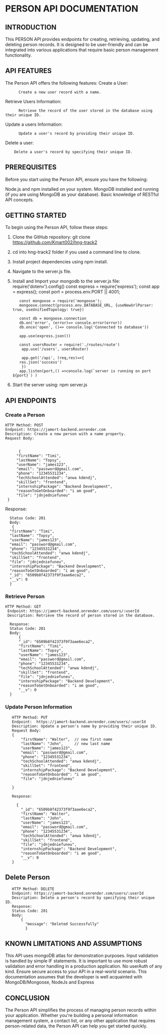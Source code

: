 # PERSON API DOCUMENTATION

## INTRODUCTION

 This PERSON API provides endpoints for creating, retrieving, updating, and deleting person records. 
 It is designed to be user-friendly and can be integrated into various applications that require basic person management functionality.

## API FEATURES
The Person API offers the following features:
  Create a User:
  
          Create a new user record with a name.

Retrieve Users Information:

          Retrieve the record of the user stored in the database using their unique ID.

Update a users Information:

          Update a user's record by providing their unique ID.

Delete a user:

        Delete a user's record by specifying their unique ID.

## PREREQUISITES
Before you start using the Person API, ensure you have the following:

  Node.js and npm installed on your system.
  MongoDB installed and running (if you are using MongoDB as your database).
  Basic knowledge of RESTful API concepts.

## GETTING STARTED
To begin using the Person API, follow these steps:

1. Clone the GitHub repository: git clone https://github.com/Kmart002/hng-track2
2. cd into hng-track2 folder if you used a command line to clone.
3. Install project dependencies using npm install.
4. Navigate to the server.js file.
5. Install and Import your mongodb to the server.js file: 
           require('dotenv').config()
          const express = require('express');
          const app = express();
          const port = process.env.PORT || 4001;
          
          const mongoose = require('mongoose');
          mongoose.connect(process.env.DATABASE_URL, {useNewUrlParser: true, useUnifiedTopology: true})
          
          const db = mongoose.connection
          db.on('error', (error)=> console.error(error))
          db.once('open', ()=> console.log('Connected to database'))
          
          app.use(express.json())
          
          const usersRouter = require('./routes/route')
           app.use('/users', usersRouter)
           
           app.get('/api', (req,res)=>{
          res.json('success')
           })          
          app.listen(port,() =>console.log(`server is running on port ${port}`) )

6. Start the server using: npm server.js

## API ENDPOINTS
### Create a Person

    HTTP Method: POST
    Endpoint: https://jamort-backend.onrender.com
    Description: Create a new person with a name property.
    Request Body:


          {
         "firstName": "Timi",
         "lastName": "Topsy",
         "userName": "james123",
         "email": "password@gmail.com",
         "phone": "12345531234",
         "techSchoolAttended": "anwa kdendj",
         "skillSet": "frontend",
         "internshipPackage": "Backend Development",
         "reasonToGetOnboarded": "i am good",
         "file": "jdnjedniefuneu"  
     }

     
   Response:
   
      Status Code: 201
      Body: 
       {
      "firstName": "Timi",
      "lastName": "Topsy",
      "userName": "james123",
      "email": "password@gmail.com",
      "phone": "12345531234",
      "techSchoolAttended": "anwa kdendj",
      "skillSet": "frontend",
      "file": "jdnjedniefuneu",
      "internshipPackage": "Backend Development",
      "reasonToGetOnboarded": "i am good",
      "_id": "6509b8f42373f9f3aae6eca2",
      "__v": 0
      }
      
 ### Retrieve Person
 
    HTTP Method: GET
     Endpoint: https://jamort-backend.onrender.com/users/:userId
     Description: Retrieve the record of person stored in the database.
     
      Response:
      Status Code: 201
      Body: 
          {
          "_id": "6509b8f42373f9f3aae6eca2",
          "firstName": "Timi",
          "lastName": "Topsy",
          "userName": "james123",
          "email": "password@gmail.com",
          "phone": "12345531234",
          "techSchoolAttended": "anwa kdendj",
          "skillSet": "frontend",
          "file": "jdnjedniefuneu",
          "internshipPackage": "Backend Development",
          "reasonToGetOnboarded": "i am good",
          "__v": 0
      }
    
### Update Person Information
       
       HTTP Method: PUT
       Endpoint:  https://jamort-backend.onrender.com/users/:userId
       Description: Update a person's name by providing their unique ID.
       Request Body:
       {
           "firstName": "Walter",  // new first name
           "lastName": "John",     // new last name
           "userName": "james123",
           "email": "password@gmail.com",
           "phone": "12345531234",
           "techSchoolAttended": "anwa kdendj",
           "skillSet": "frontend",
           "internshipPackage": "Backend Development",
           "reasonToGetOnboarded": "i am good",
           "file": "jdnjedniefuneu"
           
       }
       
       Response:
       
         {
           "_id": "6509b8f42373f9f3aae6eca2",
           "firstName": "Walter",  
           "lastName": "John",    
           "userName": "james123",
           "email": "password@gmail.com",
           "phone": "12345531234",
           "techSchoolAttended": "anwa kdendj",
           "skillSet": "frontend",
           "file": "jdnjedniefuneu",
           "internshipPackage": "Backend Development",
           "reasonToGetOnboarded": "i am good",
           "__v": 0
       }
       
   ## Delete Person
       
       HTTP Method: DELETE
       Endpoint: https://jamort-backend.onrender.com/users/:userId
       Description: Delete a person's record by specifying their unique ID.
       Response:
       Status Code: 201
       Body: 
           {
             "message": "Deleted Successfully"
             }

## KNOWN LIMITATIONS AND ASSUMPTIONS
  This API uses mongoDB atlas for demonstration purposes.
  Input validation is handled by simple IF statements. It is important to use more robust validation and error handling in a production application.
  No userAuth of any kind. Ensure secure access to your API in a real-world scenario.
  This documentation assumes that the developer is well acquainted with MongoDB/Mongoose, NodeJs and Express

## CONCLUSION
The Person API simplifies the process of managing person records within your application.
Whether you're building a personal information management system, a contact list, or any other application that requires person-related data, 
the Person API can help you get started quickly.
